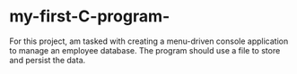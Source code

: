 # my-first-C-program-
For this project, am  tasked with creating a menu-driven console application to manage an employee database. The program should use a file to store and persist the data.
